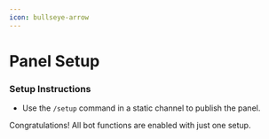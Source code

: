 ```yaml
---
icon: bullseye-arrow
---
```


# Panel Setup

### Setup Instructions

* Use the `/setup` command in a static channel to publish the panel.

Congratulations! All bot functions are enabled with just one setup.
